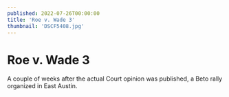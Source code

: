 ```yaml
---
published: 2022-07-26T00:00:00
title: 'Roe v. Wade 3'
thumbnail: 'DSCF5408.jpg'
---
```

# Roe v. Wade 3

A couple of weeks after the actual Court opinion was published, a Beto rally organized in East Austin.
